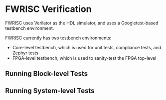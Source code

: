 # FWRISC Verification

FWRISC uses Verilator as the HDL simulator, and uses a Googletest-based testbench environment.

FWRISC currently has two testbench environments:
- Core-level testbench, which is used for unit tests, compliance tests, and Zephyr tests
- FPGA-level testbench, which is used to sanity-test the FPGA top-level


## Running Block-level Tests

## Running System-level Tests
